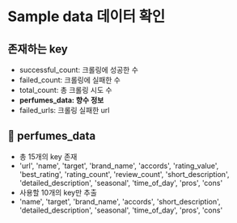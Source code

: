 #  Sample data 데이터 확인

## 존재하는 key
- successful_count: 크롤링에 성공한 수
- failed_count: 크롤링에 실패한 수
- total_count: 총 크롤링 시도 수
- **perfumes_data: 향수 정보**
- failed_urls: 크롤링 실패한 url

## 🌿 perfumes_data
- 총 15개의 key 존재
- 'url', 'name', 'target', 'brand_name', 'accords', 'rating_value', 'best_rating', 'rating_count', 'review_count', 'short_description', 'detailed_description', 'seasonal', 'time_of_day', 'pros', 'cons'
- 사용할 10개의 key만 추출
- 'name', 'target', 'brand_name', 'accords', 'short_description', 'detailed_description', 'seasonal', 'time_of_day', 'pros', 'cons'
